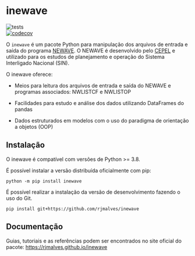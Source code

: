 # inewave

![tests](https://github.com/rjmalves/inewave/workflows/tests/badge.svg)  
[![codecov](https://codecov.io/gh/rjmalves/inewave/branch/main/graph/badge.svg?token=R9WPQHQGKF)](https://codecov.io/gh/rjmalves/inewave)

O `inewave` é um pacote Python para manipulação dos arquivos de entrada e saída do programa [NEWAVE](http://www.cepel.br/pt_br/produtos/newave-modelo-de-planejamento-da-operacao-de-sistemas-hidrotermicos-interligados-de-longo-e-medio-prazo.htm). O NEWAVE é desenvolvido pelo [CEPEL](http://www.cepel.br) e utilizado para os estudos de planejamento e operação do Sistema Interligado Nacional (SIN).

O inewave oferece:

- Meios para leitura dos arquivos de entrada e saída do NEWAVE e programas associados: NWLISTCF e NWLISTOP

- Facilidades para estudo e análise dos dados utilizando DataFrames do pandas

- Dados estruturados em modelos com o uso do paradigma de orientação a objetos (OOP)


## Instalação

O inewave é compatível com versões de Python >= 3.8.

É possível instalar a versão distribuída oficialmente com pip:

```
python -m pip install inewave
```

É possível realizar a instalação da versão de desenvolvimento fazendo o uso do Git.

```
pip install git+https://github.com/rjmalves/inewave
```

## Documentação

Guias, tutoriais e as referências podem ser encontrados no site oficial do pacote: https://rjmalves.github.io/inewave

